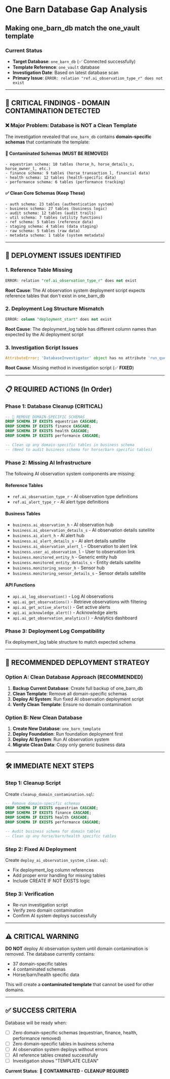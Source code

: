 # One Barn Database Gap Analysis
## Making one_barn_db match the one_vault template

### Current Status
- **Target Database**: `one_barn_db` (✅ Connected successfully)
- **Template Reference**: `one_vault` database
- **Investigation Date**: Based on latest database scan
- **Primary Issue**: `ERROR: relation "ref.ai_observation_type_r" does not exist`

---

## 🚨 **CRITICAL FINDINGS - DOMAIN CONTAMINATION DETECTED**

### ❌ **Major Problem: Database is NOT a Clean Template**

The investigation revealed that `one_barn_db` contains **domain-specific schemas** that contaminate the template:

#### 🚨 **Contaminated Schemas (MUST BE REMOVED)**
```
- equestrian schema: 10 tables (horse_h, horse_details_s, horse_owner_l, etc.)
- finance schema: 9 tables (horse_transaction_l, financial data)
- health schema: 12 tables (health-specific data)
- performance schema: 6 tables (performance tracking)
```

#### ✅ **Clean Core Schemas (Keep These)**
```
- auth schema: 23 tables (authentication system)
- business schema: 27 tables (business logic)
- audit schema: 12 tables (audit trails)
- util schema: 7 tables (utility functions)
- ref schema: 5 tables (reference data)
- staging schema: 4 tables (data staging)
- raw schema: 5 tables (raw data)
- metadata schema: 1 table (system metadata)
```

---

## 🔧 **DEPLOYMENT ISSUES IDENTIFIED**

### 1. **Reference Table Missing**
```sql
ERROR: relation "ref.ai_observation_type_r" does not exist
```
**Root Cause**: The AI observation system deployment script expects reference tables that don't exist in one_barn_db

### 2. **Deployment Log Structure Mismatch**
```sql
ERROR: column "deployment_start" does not exist
```
**Root Cause**: The deployment_log table has different column names than expected by the AI deployment script

### 3. **Investigation Script Issues**
```python
AttributeError: 'DatabaseInvestigator' object has no attribute 'run_query_with_formatting'
```
**Root Cause**: Missing method in investigation script (✅ **FIXED**)

---

## 📋 **REQUIRED ACTIONS (In Order)**

### **Phase 1: Database Cleanup (CRITICAL)**
```sql
-- 🚨 REMOVE DOMAIN-SPECIFIC SCHEMAS
DROP SCHEMA IF EXISTS equestrian CASCADE;
DROP SCHEMA IF EXISTS finance CASCADE; 
DROP SCHEMA IF EXISTS health CASCADE;
DROP SCHEMA IF EXISTS performance CASCADE;

-- Clean up any domain-specific tables in business schema
-- (Need to audit business schema for horse/barn specific tables)
```

### **Phase 2: Missing AI Infrastructure**
The following AI observation system components are missing:

#### **Reference Tables**
- `ref.ai_observation_type_r` - AI observation type definitions
- `ref.ai_alert_type_r` - AI alert type definitions

#### **Business Tables**
- `business.ai_observation_h` - AI observation hub
- `business.ai_observation_details_s` - AI observation details satellite
- `business.ai_alert_h` - AI alert hub  
- `business.ai_alert_details_s` - AI alert details satellite
- `business.ai_observation_alert_l` - Observation to alert link
- `business.user_ai_observation_l` - User to observation link
- `business.monitored_entity_h` - Generic entity hub
- `business.monitored_entity_details_s` - Entity details satellite
- `business.monitoring_sensor_h` - Sensor hub
- `business.monitoring_sensor_details_s` - Sensor details satellite

#### **API Functions**
- `api.ai_log_observation()` - Log AI observations
- `api.ai_get_observations()` - Retrieve observations with filtering
- `api.ai_get_active_alerts()` - Get active alerts
- `api.ai_acknowledge_alert()` - Acknowledge alerts
- `api.ai_get_observation_analytics()` - Analytics dashboard

### **Phase 3: Deployment Log Compatibility**
Fix deployment_log table structure to match expected schema

---

## 🎯 **RECOMMENDED DEPLOYMENT STRATEGY**

### **Option A: Clean Database Approach (RECOMMENDED)**
1. **Backup Current Database**: Create full backup of one_barn_db
2. **Clean Template**: Remove all domain-specific schemas
3. **Deploy AI System**: Run fixed AI observation deployment script
4. **Verify Clean Template**: Ensure no domain contamination

### **Option B: New Clean Database**
1. **Create New Database**: `one_barn_template` 
2. **Deploy Foundation**: Run foundation deployment first
3. **Deploy AI System**: Run AI observation system
4. **Migrate Clean Data**: Copy only generic business data

---

## 🛠️ **IMMEDIATE NEXT STEPS**

### **Step 1: Cleanup Script**
Create `cleanup_domain_contamination.sql`:
```sql
-- Remove domain-specific schemas
DROP SCHEMA IF EXISTS equestrian CASCADE;
DROP SCHEMA IF EXISTS finance CASCADE;
DROP SCHEMA IF EXISTS health CASCADE;
DROP SCHEMA IF EXISTS performance CASCADE;

-- Audit business schema for domain tables
-- Clean up any horse/barn/health specific tables
```

### **Step 2: Fixed AI Deployment**  
Create `deploy_ai_observation_system_clean.sql`:
- Fix deployment_log column references
- Add proper error handling for missing tables
- Include CREATE IF NOT EXISTS logic

### **Step 3: Verification**
- Re-run investigation script
- Verify zero domain contamination
- Confirm AI system deploys successfully

---

## ⚠️ **CRITICAL WARNING**

**DO NOT** deploy AI observation system until domain contamination is removed. The database currently contains:
- 37 domain-specific tables
- 4 contaminated schemas
- Horse/barn/health specific data

This will create a **contaminated template** that cannot be used for other domains.

---

## ✅ **SUCCESS CRITERIA**

Database will be ready when:
- [ ] Zero domain-specific schemas (equestrian, finance, health, performance removed)
- [ ] Zero domain-specific tables in business schema  
- [ ] AI observation system deploys without errors
- [ ] All reference tables created successfully
- [ ] Investigation shows "TEMPLATE CLEAN"

**Current Status**: 🚨 **CONTAMINATED - CLEANUP REQUIRED** 
